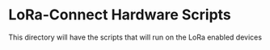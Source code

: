 # LoRa-Connect Hardware Scripts

This directory will have the scripts that will run on the LoRa enabled devices
